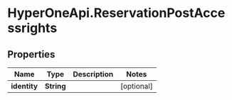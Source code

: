 # HyperOneApi.ReservationPostAccessrights

## Properties
Name | Type | Description | Notes
------------ | ------------- | ------------- | -------------
**identity** | **String** |  | [optional] 


